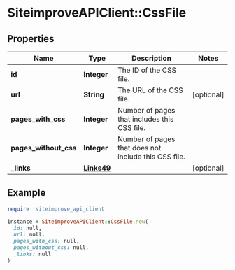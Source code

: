 # SiteimproveAPIClient::CssFile

## Properties

| Name | Type | Description | Notes |
| ---- | ---- | ----------- | ----- |
| **id** | **Integer** | The ID of the CSS file. |  |
| **url** | **String** | The URL of the CSS file. | [optional] |
| **pages_with_css** | **Integer** | Number of pages that includes this CSS file. |  |
| **pages_without_css** | **Integer** | Number of pages that does not include this CSS file. |  |
| **_links** | [**Links49**](Links49.md) |  | [optional] |

## Example

```ruby
require 'siteimprove_api_client'

instance = SiteimproveAPIClient::CssFile.new(
  id: null,
  url: null,
  pages_with_css: null,
  pages_without_css: null,
  _links: null
)
```

